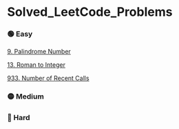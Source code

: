 # Solved_LeetCode_Problems

### 🟢 Easy

[9. Palindrome Number](https://github.com/m3mentomor1/Solved_LeetCode_Problems/tree/main/9.%20Palindrome%20Number)

[13. Roman to Integer](https://github.com/m3mentomor1/Solved_LeetCode_Problems/tree/main/13.%20Roman%20to%20Integer)

[933. Number of Recent Calls]()

### 🟡 Medium

### 🔴 Hard
